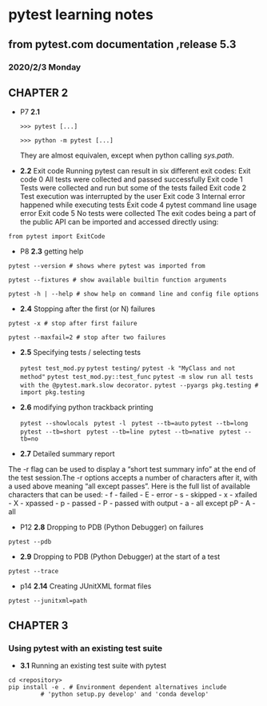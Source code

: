 # pytest learning notes 
## 	 from pytest.com documentation ,release 5.3 
### 2020/2/3 Monday

## CHAPTER 2

* P7 **2.1**

  `>>> pytest [...]`

  `>>> python -m pytest [...]`

	They are almost equivalen, except when python calling *sys.path*.

* **2.2**
	Exit code
	Running pytest can result in six different exit codes:
	Exit code 0 All tests were collected and passed successfully
	Exit code 1 Tests were collected and run but some of the tests failed
	Exit code 2 Test execution was interrupted by the user
	Exit code 3 Internal error happened while executing tests
	Exit code 4 pytest command line usage error
	Exit code 5 No tests were collected
	 The exit codes being a part of the public API can be imported and accessed directly using:

`from pytest import ExitCode`

* P8 **2.3** getting help

`pytest --version # shows where pytest was imported from`

`pytest --fixtures # show available builtin function arguments`

`pytest -h | --help # show help on command line and config file options`

* **2.4**  Stopping after the first (or N) failures

`pytest -x # stop after first failure`

`pytest --maxfail=2 # stop after two failures`

* **2.5** Specifying tests / selecting tests

	`pytest test_mod.py`
	`pytest testing/`
	`pytest -k "MyClass and not method"`
	`pytest test_mod.py::test_func`
	`pytest -m slow run all tests with the @pytest.mark.slow decorator.`
	`pytest --pyargs pkg.testing # import pkg.testing`

* **2.6** modifying python trackback printing

	`pytest --showlocals `
	`pytest -l `
	`pytest --tb=auto`
	`pytest --tb=long `
	`pytest --tb=short `
	`pytest --tb=line `
	`pytest --tb=native `
	`pytest --tb=no `

* **2.7**  Detailed summary report

The -r flag can be used to display a “short test summary info” at the end of the test session.The -r options accepts a number of characters after it, with a used above meaning “all except passes”.
Here is the full list of available characters that can be used:
	- f - failed
	- E - error
	- s - skipped
	- x - xfailed
	- X - xpassed
	- p - passed
	- P - passed with output
	- a - all except pP
	- A - all

* P12 **2.8**  Dropping to PDB (Python Debugger) on failures

`pytest --pdb`

* **2.9** Dropping to PDB (Python Debugger) at the start of a test

`pytest --trace`

* p14 **2.14**  Creating JUnitXML format files

`pytest --junitxml=path`

## CHAPTER 3 
### Using pytest with an existing test suite

* **3.1** Running an existing test suite with pytest
```
cd <repository>
pip install -e . # Environment dependent alternatives include
		 # 'python setup.py develop' and 'conda develop'
```


